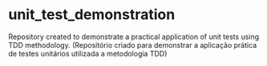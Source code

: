 # unit_test_demonstration
Repository created to demonstrate a practical application of unit tests using TDD methodology. (Repositório criado para demonstrar a aplicação prática de testes unitários utilizada a metodologia TDD) 
